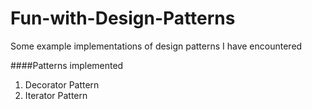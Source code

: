 Fun-with-Design-Patterns
========================

Some example implementations of design patterns I have encountered

####Patterns implemented

1) Decorator Pattern    
2) Iterator Pattern
